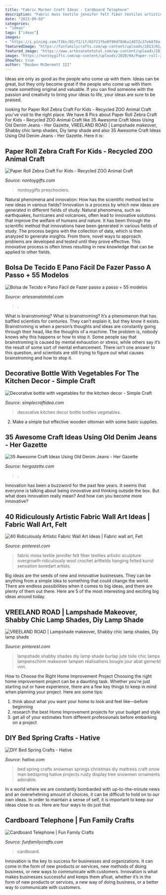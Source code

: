 ```yaml
---
title: "Fabric Marker Craft Ideas - Cardboard Telephone"
description: "Fabric moss textile jennifer felt fiber textiles artistic sculpture overgrowth ridiculously wool crochet artfields hanging felted kunst sensation boredart artists"
date: "2023-09-03"
categories:
- "ideas"
tags: ["ideas"]
images:
- "https://i.pinimg.com/736x/02/f2/1f/02f21f6e8f90d70d6a14072c37eb8f8a--lampshade-decor-burlap-lampshade.jpg"
featuredImage: "https://funfamilycrafts.com/wp-content/uploads/2013/01/cardboard-telephone.jpg"
featured_image: "https://www.artesanatototal.com/wp-content/uploads/2017/10/bolsa-tecido-costurar5.jpg"
image: "https://nontoygifts.com/wp-content/uploads/2020/04/Paper-roll-zebra-craft_0370.jpg"
ShowToc: true
author: "Reuben McDermott III"
---
```



Ideas are only as good as the people who come up with them.
Ideas can be great, but they only become great if the people who come up with them create something original and valuable. If you can find someone with the passion and creativity to bring your ideas to life, your ideas are sure to be praised.

	

		
looking for Paper Roll Zebra Craft For Kids - Recycled ZOO Animal Craft you've visit to the right place. We have 8 Pics about Paper Roll Zebra Craft For Kids - Recycled ZOO Animal Craft like 35 Awesome Craft Ideas Using Old Denim Jeans - Her Gazette, VREELAND ROAD | Lampshade makeover, Shabby chic lamp shades, Diy lamp shade and also 35 Awesome Craft Ideas Using Old Denim Jeans - Her Gazette. Here it is:
		
    
## Paper Roll Zebra Craft For Kids - Recycled ZOO Animal Craft

<img loading=lazy src="https://nontoygifts.com/wp-content/uploads/2020/04/Paper-roll-zebra-craft_0370.jpg" onerror="this.onerror=null;this.src='https://tse4.mm.bing.net/th?id=OIP.N9ss58OKZQRTQjs39DUfDAHaLH&amp;pid=15.1';" alt="Paper Roll Zebra Craft For Kids - Recycled ZOO Animal Craft">

_Source: nontoygifts.com_

>nontoygifts preschoolers. 

	

Natural phenomena and innovation: How has the scientific method led to new ideas in various fields?
Innovation is a process by which new ideas are generated in different fields of study. Natural phenomena, such as earthquakes, hurricanes and volcanoes, often lead to innovative solutions that improve the welfare of humans and nature. It has been through the scientific method that innovations have been generated in various fields of study. The process begins with the collection of data, which is then analyzed to generate insights. From there, novel ways to approach problems are developed and tested until they prove effective. This innovative process is often times resulting in new knowledge that can be applied to other fields.

    
## Bolsa De Tecido E Pano Fácil De Fazer Passo A Passo + 55 Modelos

<img loading=lazy src="https://www.artesanatototal.com/wp-content/uploads/2017/10/bolsa-tecido-costurar5.jpg" onerror="this.onerror=null;this.src='https://tse4.mm.bing.net/th?id=OIP.ST4Uyi10E-OEanKCc5HvHgHaLH&amp;pid=15.1';" alt="Bolsa de Tecido e Pano Fácil de Fazer passo a passo + 55 modelos">

_Source: artesanatototal.com_

>. 

	

What is brainstroming?
What is brainstroming? It’s a phenomenon that has baffled scientists for centuries. They can’t explain it, but they know it exists. Brainstroming is when a person’s thoughts and ideas are constantly going through their head, like the thoughts of a machine. The problem is, nobody knows why this happens or how to stop it. Some people say that brainstroming is caused by mental exhaustion or stress, while others say it’s the result of some sort of mental enhancement. There isn’t one answer to this question, and scientists are still trying to figure out what causes brainstroming and how to stop it.

    
## Decorative Bottle With Vegetables For The Kitchen Decor - Simple Craft

<img loading=lazy src="https://simplecraftidea.com/wp-content/uploads/2015/11/664.jpg" onerror="this.onerror=null;this.src='https://tse2.mm.bing.net/th?id=OIP.-x8NQbAx4G_62rvo8_QufQHaJ4&amp;pid=15.1';" alt="Decorative bottle with vegetables for the kitchen decor - Simple Craft">

_Source: simplecraftidea.com_

>decorative kitchen decor bottle bottles vegetables. 

	

2. Make a simple but effective wooden ottoman with some basic supplies.

    
## 35 Awesome Craft Ideas Using Old Denim Jeans - Her Gazette

<img loading=lazy src="https://www.hergazette.com/wp-content/uploads/2020/01/Craft-Ideas-Using-Old-Denim-Jeans-3-1.jpg" onerror="this.onerror=null;this.src='https://tse1.mm.bing.net/th?id=OIP.O2HljGyjcBPffBt-YLKGBQHaK_&amp;pid=15.1';" alt="35 Awesome Craft Ideas Using Old Denim Jeans - Her Gazette">

_Source: hergazette.com_

>. 

	

Innovation has been a buzzword for the past few years. It seems that everyone is talking about being innovative and thinking outside the box. But what does innovation really mean? And how can you become more innovative?

    
## 40 Ridiculously Artistic Fabric Wall Art Ideas | Fabric Wall Art, Felt

<img loading=lazy src="https://i.pinimg.com/736x/28/69/7b/28697bead32a807cbbb3a918c6af531c.jpg" onerror="this.onerror=null;this.src='https://tse2.mm.bing.net/th?id=OIP._DfYo9FalHp_78Z3q3R0BQHaMu&amp;pid=15.1';" alt="40 Ridiculously Artistic Fabric Wall Art Ideas | Fabric wall art, Felt">

_Source: pinterest.com_

>fabric moss textile jennifer felt fiber textiles artistic sculpture overgrowth ridiculously wool crochet artfields hanging felted kunst sensation boredart artists. 

	

Big ideas are the seeds of new and innovative businesses. They can be anything from a simple idea to something that could change the world. There are endless possibilities when it comes to big ideas, and there are plenty of them out there. Here are 5 of the most interesting and exciting big ideas around today.

    
## VREELAND ROAD | Lampshade Makeover, Shabby Chic Lamp Shades, Diy Lamp Shade

<img loading=lazy src="https://i.pinimg.com/736x/02/f2/1f/02f21f6e8f90d70d6a14072c37eb8f8a--lampshade-decor-burlap-lampshade.jpg" onerror="this.onerror=null;this.src='https://tse3.mm.bing.net/th?id=OIP.ZN8yCBPc_Nf-4dTEgOyLRgHaJ3&amp;pid=15.1';" alt="VREELAND ROAD | Lampshade makeover, Shabby chic lamp shades, Diy lamp shade">

_Source: pinterest.com_

>lampshade shabby shades diy lamp shade burlap jute toile chic lamps lampenschirm makeover lampen réalisations bougie jour abat gemerkt von. 

	

How to Choose the Right Home Improvement Project
Choosing the right home improvement project can be a daunting task. Whether you're just starting out or have experience, there are a few key things to keep in mind when planning your project. Here are some tips: 
1. think about what you want your home to look and feel like—before beginning
2. research the best Home Improvement projects for your budget and style
3. get all of your estimates from different professionals before embarking on a project

    
## DIY Bed Spring Crafts - Hative

<img loading=lazy src="https://hative.com/wp-content/uploads/2015/02/bed-spring-crafts/8-bed-spring-crafts.jpg" onerror="this.onerror=null;this.src='https://tse1.mm.bing.net/th?id=OIP.KvfhelfA7L0j0MFPPxVjVAHaLH&amp;pid=15.1';" alt="DIY Bed Spring Crafts - Hative">

_Source: hative.com_

>bed spring crafts snowman springs christmas diy mattress craft snow man bedspring hative projects rusty display tree snowmen ornaments adorable. 

	

In a world where we are constantly bombarded with up-to-the-minute news and an overwhelming amount of choices, it can be difficult to hold on to our own ideas. In order to maintain a sense of self, it is important to keep our ideas close to us. Here are four ways to do just that.

    
## Cardboard Telephone | Fun Family Crafts

<img loading=lazy src="https://funfamilycrafts.com/wp-content/uploads/2013/01/cardboard-telephone.jpg" onerror="this.onerror=null;this.src='https://tse2.mm.bing.net/th?id=OIP.dnnvmJ1CWq1cThNcdOGxGwHaKA&amp;pid=15.1';" alt="Cardboard Telephone | Fun Family Crafts">

_Source: funfamilycrafts.com_

>cardboard. 

	

Innovation is the key to success for businesses and organizations. It can come in the form of new products or services, new methods of doing business, or new ways to communicate with customers. Innovation is what makes businesses successful and keeps them afloat, whether it’s in the form of new products or services, a new way of doing business, or a better way to communicate with customers.

